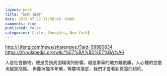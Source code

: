 ```yaml
---
layout: post
title: "紐約 紐約"
date: 2015-07-22 11:56:48 -0400
comments: true
published: false
categories: [life, thoughts, New York]
---
```


http://i.ifeng.com/news/sharenews.f?aid=99980834
https://zh.wikipedia.org/wiki/%E7%BA%BD%E7%BA%A6



人是社會動物，總是受到周圍環境的影響。越是繁華的地方越骯髒，人心裡的世塵也越是飛揚。
再撕掉幾本年曆，等塵埃落定，我們才會看到真實的紐約。
